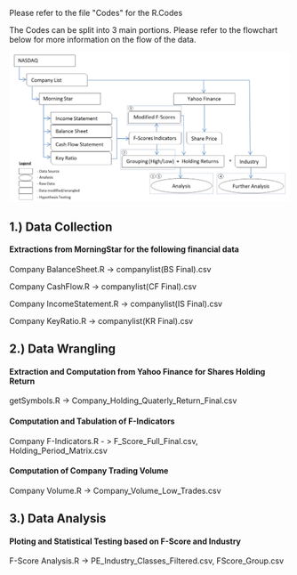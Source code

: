 Please refer to the file "Codes" for the R.Codes

The Codes can be split into 3 main portions. Please refer to the flowchart below for more information on the flow of the data.

![](https://github.com/kohtseyoung/F-Score-Capstone-Project/blob/master/Images/Research%20Layout%20(Modified).png)


1.) Data Collection
-------------------

#### Extractions from MorningStar for the following financial data

Company BalanceSheet.R -> companylist(BS Final).csv

Company CashFlow.R -> companylist(CF Final).csv

Company IncomeStatement.R -> companylist(IS Final).csv

Company KeyRatio.R -> companylist(KR Final).csv

2.) Data Wrangling 
----------------------------------------------------

#### Extraction and Computation from Yahoo Finance for Shares Holding Return
getSymbols.R -> Company_Holding_Quaterly_Return_Final.csv

#### Computation and Tabulation of F-Indicators

Company F-Indicators.R - > F_Score_Full_Final.csv, Holding_Period_Matrix.csv

#### Computation of Company Trading Volume
Company Volume.R  -> Company_Volume_Low_Trades.csv

3.) Data Analysis
-------------------

#### Ploting and Statistical Testing based on F-Score and Industry

F-Score Analysis.R -> PE_Industry_Classes_Filtered.csv, FScore_Group.csv
